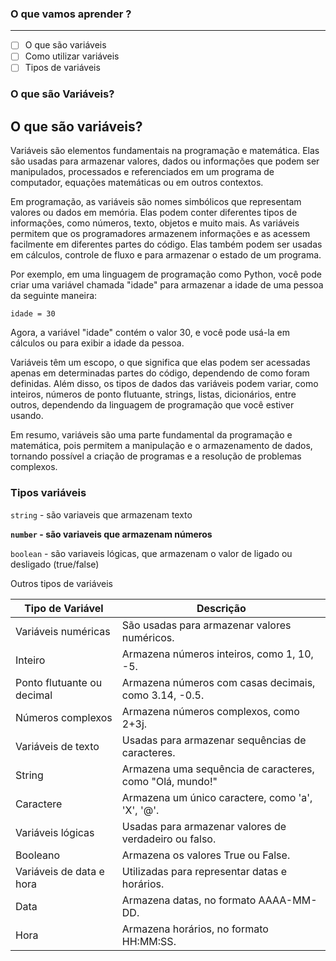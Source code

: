 ### O que vamos aprender ?

---

- [ ]  O que são variáveis
- [ ]  Como utilizar variáveis
- [ ]  Tipos de variáveis
### O que são Variáveis?
## O que são variáveis?

Variáveis são elementos fundamentais na programação e matemática. Elas são usadas para armazenar valores, dados ou informações que podem ser manipulados, processados e referenciados em um programa de computador, equações matemáticas ou em outros contextos.

Em programação, as variáveis são nomes simbólicos que representam valores ou dados em memória. Elas podem conter diferentes tipos de informações, como números, texto, objetos e muito mais. As variáveis permitem que os programadores armazenem informações e as acessem facilmente em diferentes partes do código. Elas também podem ser usadas em cálculos, controle de fluxo e para armazenar o estado de um programa.

Por exemplo, em uma linguagem de programação como Python, você pode criar uma variável chamada "idade" para armazenar a idade de uma pessoa da seguinte maneira:

`idade = 30`

Agora, a variável "idade" contém o valor 30, e você pode usá-la em cálculos ou para exibir a idade da pessoa.

Variáveis têm um escopo, o que significa que elas podem ser acessadas apenas em determinadas partes do código, dependendo de como foram definidas. Além disso, os tipos de dados das variáveis podem variar, como inteiros, números de ponto flutuante, strings, listas, dicionários, entre outros, dependendo da linguagem de programação que você estiver usando.

Em resumo, variáveis são uma parte fundamental da programação e matemática, pois permitem a manipulação e o armazenamento de dados, tornando possível a criação de programas e a resolução de problemas complexos.

### Tipos variáveis


`string` - são variaveis que armazenam texto

**`number` - são variaveis que armazenam números**

`boolean` - são variaveis lógicas, que armazenam o valor de ligado ou desligado (true/false)

Outros tipos de variáveis

| Tipo de Variável | Descrição |
| --- | --- |
| Variáveis numéricas | São usadas para armazenar valores numéricos. |
| Inteiro | Armazena números inteiros, como 1, 10, -5. |
| Ponto flutuante ou decimal | Armazena números com casas decimais, como 3.14, -0.5. |
| Números complexos | Armazena números complexos, como 2+3j. |
| Variáveis de texto | Usadas para armazenar sequências de caracteres. |
| String | Armazena uma sequência de caracteres, como "Olá, mundo!" |
| Caractere | Armazena um único caractere, como 'a', 'X', '@'. |
| Variáveis lógicas | Usadas para armazenar valores de verdadeiro ou falso. |
| Booleano | Armazena os valores True ou False. |
| Variáveis de data e hora | Utilizadas para representar datas e horários. |
| Data | Armazena datas, no formato AAAA-MM-DD. |
| Hora | Armazena horários, no formato HH:MM:SS. |
